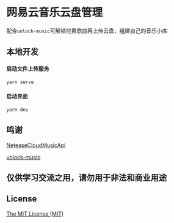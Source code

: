 # 网易云音乐云盘管理
配合`unlock-music`可解锁付费歌曲再上传云盘，组建自己的音乐小库

## 本地开发
#### 启动文件上传服务
```
yarn serve
```
#### 启动界面
```
yarn dev
```

## 鸣谢

[NeteaseCloudMusicApi](https://github.com/Binaryify/NeteaseCloudMusicApi)

[unlock-music](https://demo.unlock-music.dev/)

## 仅供学习交流之用，请勿用于非法和商业用途

## License
[The MIT License (MIT)](https://github.com/Binaryify/NeteaseCloudMusicApi/blob/master/LICENSE)
